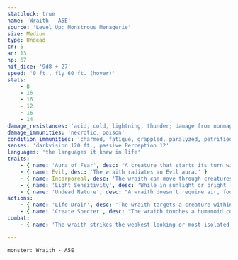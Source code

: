 ```yaml
---
statblock: true
name: 'Wraith - A5E'
source: 'Level Up: Monstrous Menagerie'
size: Medium
type: Undead
cr: 5
ac: 13
hp: 67
hit_dice: '9d8 + 27'
speed: '0 ft., fly 60 ft. (hover)'
stats:
    - 8
    - 16
    - 16
    - 12
    - 16
    - 14
damage_resistances: 'acid, cold, lightning, thunder; damage from nonmagical, non-silvered weapons'
damage_immunities: 'necrotic, poison'
condition_immunities: 'charmed, fatigue, grappled, paralyzed, petrified, poisoned, prone, restrained, unconscious'
senses: 'darkvision 120 ft., passive Perception 12'
languages: 'the languages it knew in life'
traits:
    - { name: 'Aura of Fear', desc: "A creature that starts its turn within 10 feet of a wraith makes a DC 13 Wisdom saving throw. On a failure, it is frightened until the start of its next turn. If a creature's saving throw is successful or the effect ends for it, it is immune to any wraith's Aura of Fear for 24 hours." }
    - { name: Evil, desc: 'The wraith radiates an Evil aura.' }
    - { name: Incorporeal, desc: 'The wraith can move through creatures and objects. It takes 5 (1d10) force damage if it ends its turn inside an object. If it takes radiant damage, it loses this trait until the end of its next turn.' }
    - { name: 'Light Sensitivity', desc: 'While in sunlight or bright light cast by a fire, the wraith has disadvantage on attack rolls, as well as on Perception checks that rely on sight.' }
    - { name: 'Undead Nature', desc: "A wraith doesn't require air, food, drink, or sleep." }
actions:
    - { name: 'Life Drain', desc: 'The wraith targets a creature within 5 feet, forcing it to make a DC 14 Constitution saving throw. On a failure, the creature takes 14 (4d6) necrotic damage, or 21 (6d6) necrotic damage if it is frightened or surprised, and its hit point maximum is reduced by an amount equal to the damage taken. This reduction lasts until the creature finishes a long rest. It dies if its hit point maximum is reduced to 0.' }
    - { name: 'Create Specter', desc: "The wraith touches a humanoid corpse it killed less than 1 day ago. The creature's spirit rises as a specter under the wraith's control." }
combat:
    - { name: 'The wraith strikes the weakest-looking or most isolated target, phasing through a solid object to attack if possible', desc: 'It stays close to its target in order to inflict fear on it, thus gaining the most from its Life Drain. Once a creature is no longer frightened by it, it flies away (taking opportunity attacks if necessary) and tries to frighten and drain another target. It flees if it takes force, radiant, or psychic damage while bloodied.' }

---
```

```statblock
monster: Wraith - A5E
```
